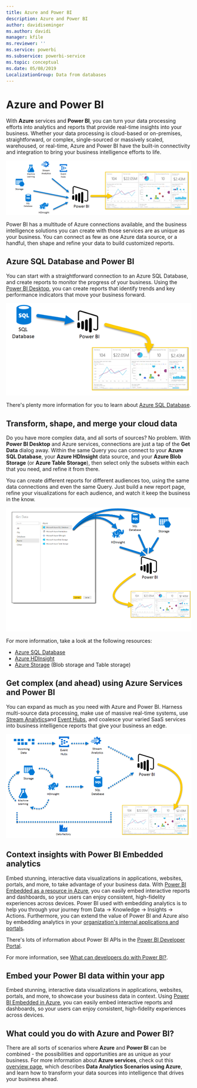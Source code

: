 ```yaml
---
title: Azure and Power BI
description: Azure and Power BI
author: davidiseminger
ms.author: davidi
manager: kfile
ms.reviewer: ''
ms.service: powerbi
ms.subservice: powerbi-service
ms.topic: conceptual
ms.date: 05/08/2019
LocalizationGroup: Data from databases
---
```


# Azure and Power BI

With **Azure** services and **Power BI**, you can turn your data processing efforts into analytics and reports that provide real-time insights into your business. Whether your data processing is cloud-based or on-premises, straightforward, or complex, single-sourced or massively scaled, warehoused, or real-time, Azure and Power BI have the built-in connectivity and integration to bring your business intelligence efforts to life.

![Azure](media/service-azure-and-power-bi/azure_1.png)

Power BI has a multitude of Azure connections available, and the business intelligence solutions you can create with those services are as unique as your business. You can connect as few as one Azure data source, or a handful, then shape and refine your data to build customized reports.

## Azure SQL Database and Power BI

You can start with a straightforward connection to an Azure SQL Database, and create reports to monitor the progress of your business. Using the [Power BI Desktop](desktop-getting-started.md), you can create reports that  identify trends and key performance indicators that move your business forward.

![SQL to PBI](media/service-azure-and-power-bi/azure_2_sqltopbi.png)

There's plenty more information for you to learn about [Azure SQL Database](http://azure.microsoft.com/services/sql-database/).

## Transform, shape, and merge your cloud data

Do you have more complex data, and all sorts of sources? No problem. With **Power BI Desktop** and Azure services, connections are just a tap of the **Get Data** dialog away. Within the same Query you can connect to your **Azure SQL Database**, your **Azure HDInsight** data source, and your **Azure Blob Storage** (or **Azure Table Storage**), then select only the subsets within each that you need, and refine it from there.

You can create different reports for different audiences too, using the same data connections and even the same Query. Just build a new report page, refine your visualizations for each audience, and watch it keep the business in the know.

![Multiple to PBI](media/service-azure-and-power-bi/azure_3_multipletopbi.png)

For more information, take a look at the following resources:

* [Azure SQL Database](http://azure.microsoft.com/services/sql-database/)
* [Azure HDInsight](http://azure.microsoft.com/services/hdinsight/)
* [Azure Storage](http://azure.microsoft.com/services/storage/) (Blob storage and Table storage)

## Get complex (and ahead) using Azure Services and Power BI

You can expand as much as you need with Azure and Power BI. Harness multi-source data processing, make use of massive real-time systems, use [Stream Analytics](http://azure.microsoft.com/services/stream-analytics/)and [Event Hubs](http://azure.microsoft.com/services/event-hubs/), and coalesce your varied SaaS services into business intelligence reports that give your business an edge.

![Azure Complex](media/service-azure-and-power-bi/azure_4_complex.png)

## Context insights with Power BI Embedded analytics

Embed stunning, interactive data visualizations in applications, websites, portals, and more, to take advantage of your business data. With [Power BI Embedded as a resource in Azure](https://azure.microsoft.com/services/power-bi-embedded/), you can easily embed interactive reports and dashboards, so your users can enjoy consistent, high-fidelity experiences across devices.  Power BI used with embedding analytics is to help you through your journey from Data -> Knowledge -> Insights -> Actions.  Furthermore, you can extend the value of Power BI and Azure also by embedding analytics in your [organization's internal applications and portals](https://powerbi.microsoft.com/developers/embedded-analytics/organization/).

There's lots of information about Power BI APIs in the [Power BI Developer Portal](http://dev.powerbi.com).

For more information, see [What can developers do with Power BI?](developer/what-can-you-do.md).

## Embed your Power BI data within your app

Embed stunning, interactive data visualizations in applications, websites, portals, and more, to showcase your business data in context. Using [Power BI Embedded in Azure](https://azure.microsoft.com/services/power-bi-embedded/), you can easily embed interactive reports and dashboards, so your users can enjoy consistent, high-fidelity experiences across devices.

## What could you do with Azure and Power BI?

There are all sorts of scenarios where **Azure** and **Power BI** can be combined - the possibilities and opportunities are as unique as your business. For more information about **Azure services**, check out this [overview page](https://docs.microsoft.com/azure/machine-learning/team-data-science-process/plan-your-environment), which describes **Data Analytics Scenarios using Azure**, and learn how to transform your data sources into intelligence that drives your business ahead.